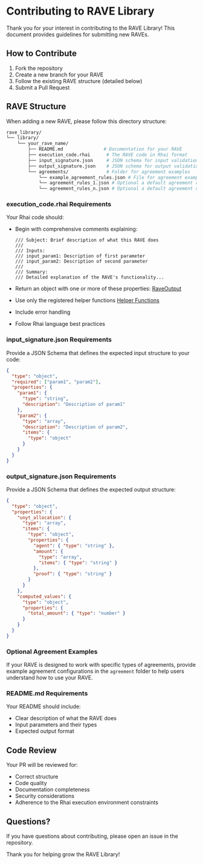 # Contributing to RAVE Library

Thank you for your interest in contributing to the RAVE Library! This document provides guidelines for submitting new RAVEs.

## How to Contribute

1. Fork the repository
2. Create a new branch for your RAVE
3. Follow the existing RAVE structure (detailed below)
4. Submit a Pull Request

## RAVE Structure

When adding a new RAVE, please follow this directory structure:

```bash
rave_library/
└── library/
    └── your_rave_name/
        ├── README.md               # Documentation for your RAVE
        ├── execution_code.rhai      # The RAVE code in Rhai format
        ├── input_signature.json     # JSON schema for input validation
        ├── output_signature.json    # JSON schema for output validation
        └── agreements/              # Folder for agreement examples
            └── example_agreement_rules.json # File for agreement examples
            └── agreement_rules_1.json # Optional a default agreement rules file
            └── agreement_rules_n.json # Optional a default agreement rules file
```

### execution_code.rhai Requirements

Your Rhai code should:

- Begin with comprehensive comments explaining:

  ```rhai
  /// Subject: Brief description of what this RAVE does
  ///
  /// Inputs:
  /// input_param1: Description of first parameter
  /// input_param2: Description of second parameter
  ///
  /// Summary:
  /// Detailed explanation of the RAVE's functionality...
  ```

- Return an object with one or more of these properties: [RaveOutput](https://docs.rs/rave_engine/latest/rave_engine/types/rave_output/struct.RaveOutput.html)
- Use only the registered helper functions [Helper Functions](https://docs.rs/rave_engine/latest/rave_engine/rhai_engine/rhai_functions/prelude/index.html)
- Include error handling
- Follow Rhai language best practices

### input_signature.json Requirements

Provide a JSON Schema that defines the expected input structure to your code:

```json
{
  "type": "object",
  "required": ["param1", "param2"],
  "properties": {
    "param1": {
      "type": "string",
      "description": "Description of param1"
    },
    "param2": {
      "type": "array",
      "description": "Description of param2",
      "items": {
        "type": "object"
      }
    }
  }
}
```

### output_signature.json Requirements

Provide a JSON Schema that defines the expected output structure:

```json
{
  "type": "object",
  "properties": {
    "unyt_allocation": {
      "type": "array",
      "items": {
        "type": "object",
        "properties": {
          "agent": { "type": "string" },
          "amount": {
            "type": "array",
            "items": { "type": "string" }
          },
          "proof": { "type": "string" }
        }
      }
    },
    "computed_values": {
      "type": "object",
      "properties": {
        "total_amount": { "type": "number" }
      }
    }
  }
}
```

### Optional Agreement Examples

If your RAVE is designed to work with specific types of agreements, provide example agreement configurations in the `agreement` folder to help users understand how to use your RAVE.

### README.md Requirements

Your README should include:

- Clear description of what the RAVE does
- Input parameters and their types
- Expected output format

## Code Review

Your PR will be reviewed for:

- Correct structure
- Code quality
- Documentation completeness
- Security considerations
- Adherence to the Rhai execution environment constraints

## Questions?

If you have questions about contributing, please open an issue in the repository.

Thank you for helping grow the RAVE Library!
